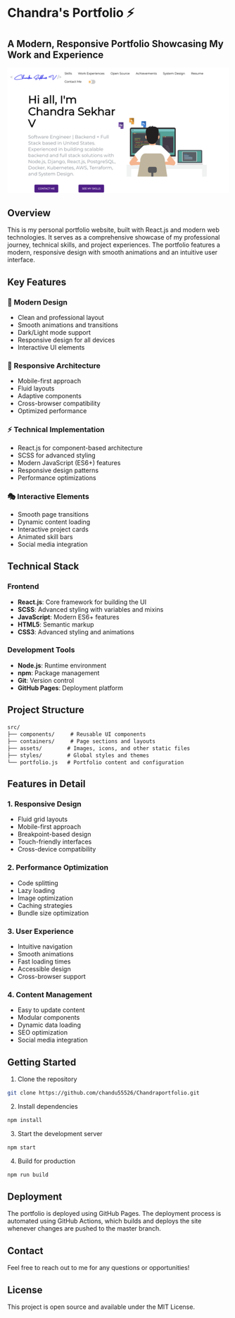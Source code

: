 # Chandra's Portfolio ⚡️

## A Modern, Responsive Portfolio Showcasing My Work and Experience

<p align="center">
  <img src="./portfolio-preview.png" width="800" alt="Portfolio Preview"/>
</p>

## Overview

This is my personal portfolio website, built with React.js and modern web technologies. It serves as a comprehensive showcase of my professional journey, technical skills, and project experiences. The portfolio features a modern, responsive design with smooth animations and an intuitive user interface.

## Key Features

### 🎨 Modern Design
- Clean and professional layout
- Smooth animations and transitions
- Dark/Light mode support
- Responsive design for all devices
- Interactive UI elements

### 📱 Responsive Architecture
- Mobile-first approach
- Fluid layouts
- Adaptive components
- Cross-browser compatibility
- Optimized performance

### ⚡ Technical Implementation
- React.js for component-based architecture
- SCSS for advanced styling
- Modern JavaScript (ES6+) features
- Responsive design patterns
- Performance optimizations

### 🎭 Interactive Elements
- Smooth page transitions
- Dynamic content loading
- Interactive project cards
- Animated skill bars
- Social media integration

## Technical Stack

### Frontend
- **React.js**: Core framework for building the UI
- **SCSS**: Advanced styling with variables and mixins
- **JavaScript**: Modern ES6+ features
- **HTML5**: Semantic markup
- **CSS3**: Advanced styling and animations

### Development Tools
- **Node.js**: Runtime environment
- **npm**: Package management
- **Git**: Version control
- **GitHub Pages**: Deployment platform

## Project Structure

```
src/
├── components/     # Reusable UI components
├── containers/     # Page sections and layouts
├── assets/        # Images, icons, and other static files
├── styles/        # Global styles and themes
└── portfolio.js   # Portfolio content and configuration
```

## Features in Detail

### 1. Responsive Design
- Fluid grid layouts
- Mobile-first approach
- Breakpoint-based design
- Touch-friendly interfaces
- Cross-device compatibility

### 2. Performance Optimization
- Code splitting
- Lazy loading
- Image optimization
- Caching strategies
- Bundle size optimization

### 3. User Experience
- Intuitive navigation
- Smooth animations
- Fast loading times
- Accessible design
- Cross-browser support

### 4. Content Management
- Easy to update content
- Modular components
- Dynamic data loading
- SEO optimization
- Social media integration

## Getting Started

1. Clone the repository
```bash
git clone https://github.com/chandu55526/Chandraportfolio.git
```

2. Install dependencies
```bash
npm install
```

3. Start the development server
```bash
npm start
```

4. Build for production
```bash
npm run build
```

## Deployment

The portfolio is deployed using GitHub Pages. The deployment process is automated using GitHub Actions, which builds and deploys the site whenever changes are pushed to the master branch.

## Contact

Feel free to reach out to me for any questions or opportunities!

## License

This project is open source and available under the MIT License.
